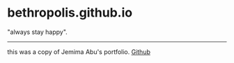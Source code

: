 # bethropolis.github.io
   "always stay happy".

------------------------------------
 this was a copy of Jemima Abu's portfolio. <a href="https://github.com/jemimaabu/jemimaabu.github.io">Github</a> 
